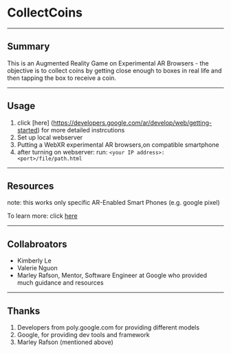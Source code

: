 # CollectCoins

----
## Summary
This is an Augmented Reality Game on Experimental AR Browsers - the objective is to collect coins by getting close enough to boxes in real life and then tapping the box to receive a coin.



----
## Usage
1. click [here] (https://developers.google.com/ar/develop/web/getting-started) for more detailed instrcutions
2. Set up local webserver
3. Putting a WebXR experimental AR browsers,on compatible smartphone
4. after turning on webserver: run:
```<your IP address>:<port>/file/path.html ```

----
## Resources

note: this works only specific AR-Enabled Smart Phones (e.g. google pixel)

To learn more: click [here](https://developers.google.com/ar/develop/web/getting-started)


----
## Collabroators
* Kimberly Le
* Valerie Nguon 
* Marley Rafson, Mentor, Software Engineer at Google who provided much guidance and resources

----
## Thanks
1. Developers from poly.google.com for providing different models
2. Google, for providing dev tools and framework
3. Marley Rafson (mentioned above)
